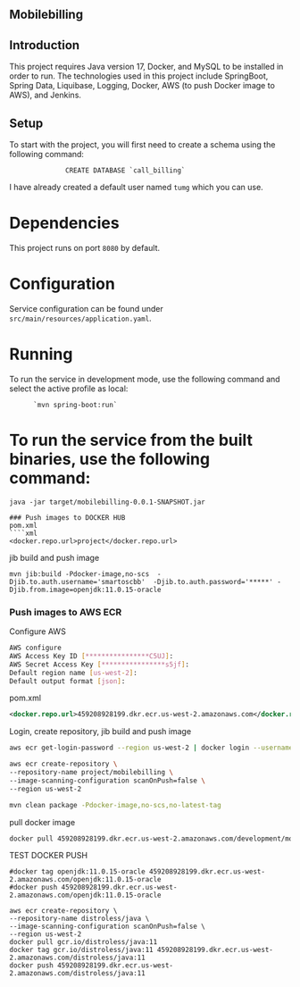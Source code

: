 ## Mobilebilling

## Introduction
This project requires Java version 17, Docker, and MySQL to be installed in order to run. The technologies used in this project include SpringBoot, Spring Data, Liquibase, Logging, Docker, AWS (to push Docker image to AWS), and Jenkins.

## Setup
To start with the project, you will first need to create a schema using the following command:

                  CREATE DATABASE `call_billing`
I have already created a default user named `tumg` which you can use.

# Dependencies

This project runs on port `8080` by default.

# Configuration

Service configuration can be found under `src/main/resources/application.yaml`.

# Running

To run the service in development mode, use the following command and select the active profile as local:

          `mvn spring-boot:run`

# To run the service from the built binaries, use the following command:

`java -jar target/mobilebilling-0.0.1-SNAPSHOT.jar`
````
### Push images to DOCKER HUB
pom.xml
````xml
<docker.repo.url>project</docker.repo.url>
````
jib build and push image <br/>
````
mvn jib:build -Pdocker-image,no-scs  -Djib.to.auth.username='smartoscbb'  -Djib.to.auth.password='*****' -Djib.from.image=openjdk:11.0.15-oracle

````

### Push images to AWS ECR
Configure AWS
````sh
AWS configure
AWS Access Key ID [****************C5UJ]:
AWS Secret Access Key [****************s5jf]:
Default region name [us-west-2]:
Default output format [json]:
````
pom.xml 
````xml
<docker.repo.url>459208928199.dkr.ecr.us-west-2.amazonaws.com</docker.repo.url>
````
Login, create repository, jib build and push image <br/>
````bash
aws ecr get-login-password --region us-west-2 | docker login --username AWS --password-stdin 459208928199.dkr.ecr.us-west-2.amazonaws.com

aws ecr create-repository \
--repository-name project/mobilebilling \
--image-scanning-configuration scanOnPush=false \
--region us-west-2

mvn clean package -Pdocker-image,no-scs,no-latest-tag

````
pull docker image
````sh
docker pull 459208928199.dkr.ecr.us-west-2.amazonaws.com/development/mobilebilling-0.0.1-SNAPSHOT
````


TEST DOCKER PUSH
````
#docker tag openjdk:11.0.15-oracle 459208928199.dkr.ecr.us-west-2.amazonaws.com/openjdk:11.0.15-oracle
#docker push 459208928199.dkr.ecr.us-west-2.amazonaws.com/openjdk:11.0.15-oracle

aws ecr create-repository \
--repository-name distroless/java \
--image-scanning-configuration scanOnPush=false \
--region us-west-2
docker pull gcr.io/distroless/java:11
docker tag gcr.io/distroless/java:11 459208928199.dkr.ecr.us-west-2.amazonaws.com/distroless/java:11
docker push 459208928199.dkr.ecr.us-west-2.amazonaws.com/distroless/java:11
````

